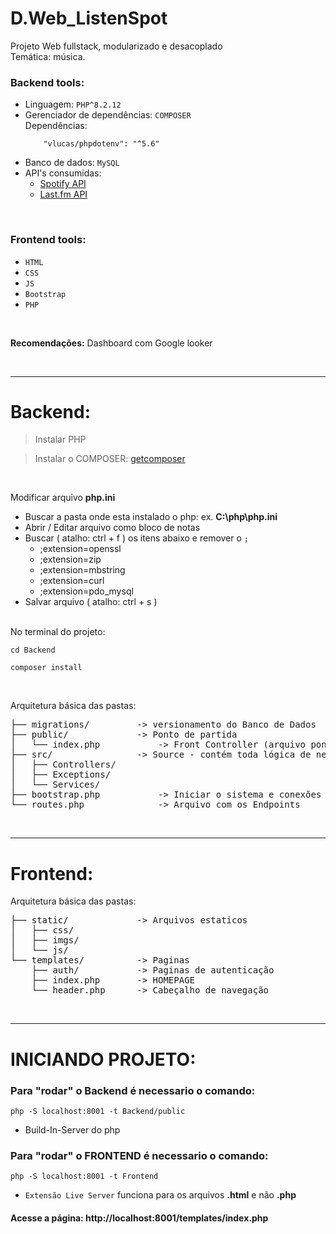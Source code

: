 # D.Web_ListenSpot
Projeto Web fullstack, modularizado e desacoplado<br>
Temática: música.

### Backend tools:
- Linguagem: ```PHP^8.2.12```<br>
- Gerenciador de dependências: ```COMPOSER```<br>
    Dependências:
    ```
        "vlucas/phpdotenv": "^5.6"
    ```
- Banco de dados: ```MySQL```<br>
- API's consumidas:
    - <a href="https://developer.spotify.com/documentation/web-api">Spotify API</a>
    - <a href="https://www.last.fm/api">Last.fm API</a>
<br>

### Frontend tools:
- ```HTML```
- ```CSS```
- ```JS```
- ```Bootstrap```
- ```PHP```

<br>

**Recomendações:** Dashboard com Google looker

<br>
<hr>

# Backend:
> Instalar PHP

> Instalar o COMPOSER: <a href="https://getcomposer.org/download">getcomposer</a>
<br>

Modificar arquivo **php.ini**
- Buscar a pasta onde esta instalado o php: ex. **C:\php\php.ini** 
- Abrir / Editar arquivo como bloco de notas
- Buscar ( atalho: ctrl + f ) os itens abaixo e remover o ```;```
    * ;extension=openssl
    * ;extension=zip
    * ;extension=mbstring
    * ;extension=curl
    * ;extension=pdo_mysql
- Salvar arquivo ( atalho: ctrl + s )
<br><br>

No terminal do projeto:
```
cd Backend
```
```
composer install
```
<br>

Arquitetura básica das pastas:
<pre>
├── migrations/         -> versionamento do Banco de Dados
├── public/             -> Ponto de partida
│   └── index.php           -> Front Controller (arquivo pontapé)
├── src/                -> Source - contém toda lógica de negócio
│   ├── Controllers/
│   ├── Exceptions/
│   └── Services/
├── bootstrap.php           -> Iniciar o sistema e conexões 
└── routes.php              -> Arquivo com os Endpoints
</pre>
<br>
<hr>

# Frontend:
Arquitetura básica das pastas:
<pre>
├── static/             -> Arquivos estaticos
│   ├── css/
│   ├── imgs/
│   └── js/
└── templates/          -> Paginas
    ├── auth/           -> Paginas de autenticação
    ├── index.php       -> HOMEPAGE
    └── header.php      -> Cabeçalho de navegação
</pre>

<br>
<hr>

# INICIANDO PROJETO:


### Para "rodar" o Backend é necessario o comando:
```
php -S localhost:8001 -t Backend/public
```
* Build-In-Server do php
### Para "rodar" o FRONTEND é necessario o comando:
```
php -S localhost:8001 -t Frontend
```
* ```Extensão Live Server``` funciona para os arquivos **.html** e não **.php**<br>

#### Acesse a página: http://localhost:8001/templates/index.php
